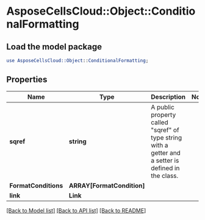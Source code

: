 # AsposeCellsCloud::Object::ConditionalFormatting 

## Load the model package
```perl
use AsposeCellsCloud::Object::ConditionalFormatting;
```

## Properties
Name | Type | Description | Notes
------------ | ------------- | ------------- | -------------
**sqref** | **string** | A public property called "sqref" of type string with a getter and a setter is defined in the class. |
**FormatConditions** | **ARRAY[FormatCondition]** |  |
**link** | **Link** |  |  

[[Back to Model list]](../README.md#documentation-for-models) [[Back to API list]](../README.md#documentation-for-api-endpoints) [[Back to README]](../README.md)

